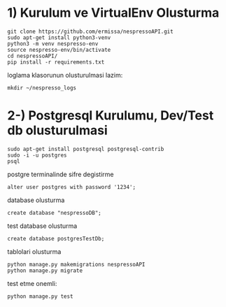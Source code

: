 # 1) Kurulum ve VirtualEnv Olusturma
```
git clone https://github.com/ermissa/nespressoAPI.git
sudo apt-get install python3-venv
python3 -m venv nespresso-env
source nespresso-env/bin/activate
cd nespressoAPI/
pip install -r requirements.txt
```

loglama klasorunun olusturulmasi lazim:
```
mkdir ~/nespresso_logs
```

# 2-) Postgresql Kurulumu, Dev/Test db olusturulmasi
```
sudo apt-get install postgresql postgresql-contrib
sudo -i -u postgres
psql
```
postgre terminalinde sifre degistirme
```
alter user postgres with password '1234';
```

database olusturma
```
create database "nespressoDB";
```

test database olusturma
```
create database postgresTestDb;
```
tablolari olusturma
```
python manage.py makemigrations nespressoAPI  
python manage.py migrate
```
test etme onemli: 
```
python manage.py test
```
